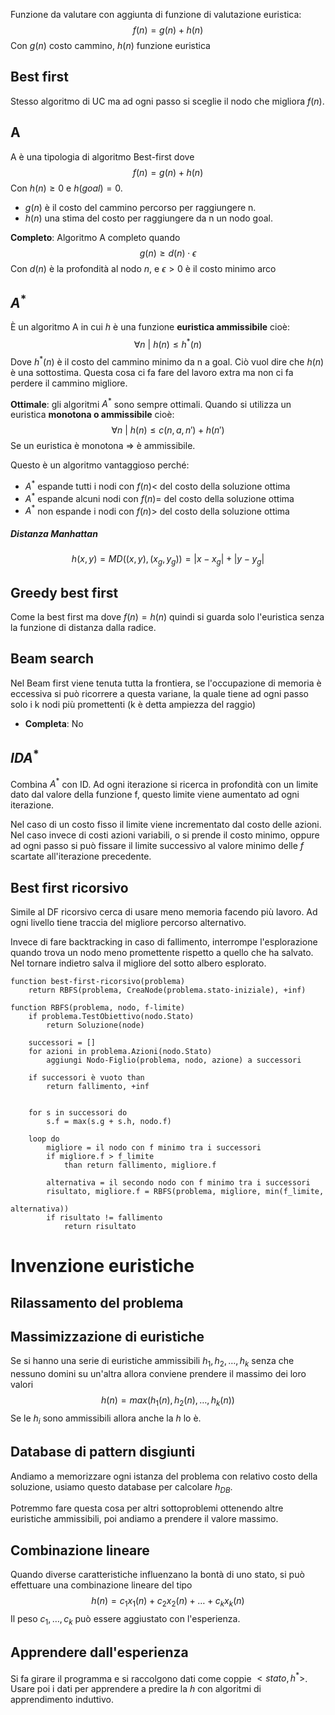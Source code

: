 Funzione da valutare con aggiunta di funzione di valutazione euristica:
$$f(n) = g(n) + h(n)$$
Con $g(n)$ costo cammino, $h(n)$ funzione euristica

## Best first
Stesso algoritmo di UC ma ad ogni passo si sceglie il nodo che migliora $f(n)$.
## A
A è una tipologia di algoritmo Best-first dove 
$$f(n) = g(n) + h(n)$$
Con $h(n) \geq 0$ e $h(goal) = 0$.
- $g(n)$ è il costo del cammino percorso per raggiungere n. 
- $h(n)$ una stima del costo per raggiungere da n un nodo goal.

**Completo**: Algoritmo A completo quando
$$g(n) \geq d(n) \cdot \epsilon$$
Con $d(n)$ è la profondità al nodo $n$, e $\epsilon > 0$ è il costo minimo arco
## $A^*$
È un algoritmo A in cui $h$ è una funzione **euristica ammissibile** cioè:
$$\forall n \: | \: h(n) \leq h^*(n)$$
Dove $h^*(n)$ è il costo del cammino minimo da n a goal. Ciò vuol dire che $h(n)$ è una sottostima. Questa cosa ci fa fare del lavoro extra ma non ci fa perdere il cammino migliore.

**Ottimale**: gli algoritmi $A^*$ sono sempre ottimali. Quando si utilizza un euristica **monotona o ammissibile** cioè:
$$\forall n \: | \: h(n) \leq c(n, a, n') + h(n')$$
Se un euristica è monotona $\Rightarrow$ è ammissibile.

Questo è un algoritmo vantaggioso perché:
- $A^*$ espande tutti i nodi con $f(n) <$ del costo della soluzione ottima
- $A^*$ espande alcuni nodi con $f(n) =$ del costo della soluzione ottima
- $A^*$ non espande i nodi con $f(n) >$ del costo della soluzione ottima
##### Distanza Manhattan
$$h(x, y) = MD((x, y), (x_g, y_g)) = |x - x_g| + |y - y_g|$$

## Greedy best first
Come la best first ma dove $f(n) = h (n)$ quindi si guarda solo l'euristica senza la funzione di distanza dalla radice.
## Beam search
Nel Beam first viene tenuta tutta la frontiera, se l'occupazione di memoria è eccessiva si può ricorrere a questa variane, la quale tiene ad ogni passo solo i k nodi più promettenti (k è detta ampiezza del raggio)
- **Completa**: No
## $IDA^*$
Combina $A^*$ con ID. Ad ogni iterazione si ricerca in profondità con un limite dato dal valore della funzione f, questo limite viene aumentato ad ogni iterazione.

Nel caso di un costo fisso il limite viene incrementato dal costo delle azioni.
Nel caso invece di costi azioni variabili, o si prende il costo minimo, oppure ad ogni passo si può fissare il limite successivo al valore minimo delle $f$ scartate all'iterazione precedente.

## Best first ricorsivo
Simile al DF ricorsivo cerca di usare meno memoria facendo più lavoro. Ad ogni livello tiene traccia del migliore percorso alternativo.

Invece di fare backtracking in caso di fallimento, interrompe l'esplorazione quando trova un nodo meno promettente rispetto a quello che ha salvato. Nel tornare indietro salva il migliore del sotto albero esplorato.

```
function best-first-ricorsivo(problema)
	return RBFS(problema, CreaNode(problema.stato-iniziale), +inf)

function RBFS(problema, nodo, f-limite) 
	if problema.TestObiettivo(nodo.Stato)
		return Soluzione(node)

	successori = []
	for azioni in problema.Azioni(nodo.Stato)
		aggiungi Nodo-Figlio(problema, nodo, azione) a successori

	if successori è vuoto than 
		return fallimento, +inf


	for s in successori do
		s.f = max(s.g + s.h, nodo.f)

	loop do
		migliore = il nodo con f minimo tra i successori
		if migliore.f > f_limite 
			than return fallimento, migliore.f

		alternativa = il secondo nodo con f minimo tra i successori
		risultato, migliore.f = RBFS(problema, migliore, min(f_limite, 
														     alternativa))
		if risultato != fallimento
			return risultato
```

# Invenzione euristiche

## Rilassamento del problema

## Massimizzazione di euristiche
Se si hanno una serie di euristiche ammissibili $h_1, h_2, \dots, h_k$ senza che nessuno domini su un'altra allora conviene prendere il massimo dei loro valori $$h(n) = max(h_1(n), h_2(n), \dots, h_k(n))$$
Se le $h_i$ sono ammissibili allora anche la $h$ lo è.
## Database di pattern disgiunti
Andiamo a memorizzare ogni istanza del problema con relativo costo della soluzione, usiamo questo database per calcolare $h_{DB}$.

Potremmo fare questa cosa per altri sottoproblemi ottenendo altre euristiche ammissibili, poi andiamo a prendere il valore massimo.
## Combinazione lineare
Quando diverse caratteristiche influenzano la bontà di uno stato, si può effettuare una combinazione lineare del tipo
$$h(n) = c_1 x_1(n) + c_2 x_2(n) + \dots + c_k x_k(n)$$
Il peso $c_1, \dots, c_k$ può essere aggiustato con l'esperienza. 

## Apprendere dall'esperienza
Si fa girare il programma e si raccolgono dati come coppie $<stato, h^*>$. Usare poi i dati per apprendere a predire la $h$  con algoritmi di apprendimento induttivo. 
